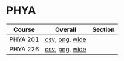 # PHYA

| Course | Overall | Section |
| ------ | ------- | ------- |
| PHYA 201 | [csv](https://github.com/UCSD-Historical-Enrollment-Data/2024Winter/blob/main/overall/PHYA%20201.csv), [png](https://raw.githubusercontent.com/UCSD-Historical-Enrollment-Data/2024Winter/main/plot_overall/PHYA%20201.png), [wide](https://raw.githubusercontent.com/UCSD-Historical-Enrollment-Data/2024Winter/main/plot_overall_wide/PHYA%20201.png) |  |
| PHYA 226 | [csv](https://github.com/UCSD-Historical-Enrollment-Data/2024Winter/blob/main/overall/PHYA%20226.csv), [png](https://raw.githubusercontent.com/UCSD-Historical-Enrollment-Data/2024Winter/main/plot_overall/PHYA%20226.png), [wide](https://raw.githubusercontent.com/UCSD-Historical-Enrollment-Data/2024Winter/main/plot_overall_wide/PHYA%20226.png) |  |

